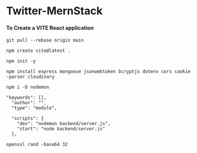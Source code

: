 # Twitter-MernStack

#### To Create a VITE React application

```
git pull --rebase origin main
```

```
npm create vite@latest .
```

```
npm init -y
```

```
npm install express mongoose jsonwebtoken bcryptjs dotenv cors cookie
-parser cloudinary
```

```
npm i -D nodemon
```

```
"keywords": [],
  "author": "",
  "type": "module",
```

```
  "scripts": {
    "dev": "nodemon backend/server.js",
    "start": "node backend/server.js"
  },
```

```
openssl rand -base64 32
```
